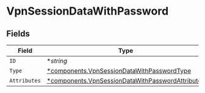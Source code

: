 # VpnSessionDataWithPassword


## Fields

| Field                                                                                                               | Type                                                                                                                | Required                                                                                                            | Description                                                                                                         |
| ------------------------------------------------------------------------------------------------------------------- | ------------------------------------------------------------------------------------------------------------------- | ------------------------------------------------------------------------------------------------------------------- | ------------------------------------------------------------------------------------------------------------------- |
| `ID`                                                                                                                | **string*                                                                                                           | :heavy_minus_sign:                                                                                                  | N/A                                                                                                                 |
| `Type`                                                                                                              | [*components.VpnSessionDataWithPasswordType](../../models/components/vpnsessiondatawithpasswordtype.md)             | :heavy_minus_sign:                                                                                                  | N/A                                                                                                                 |
| `Attributes`                                                                                                        | [*components.VpnSessionDataWithPasswordAttributes](../../models/components/vpnsessiondatawithpasswordattributes.md) | :heavy_minus_sign:                                                                                                  | N/A                                                                                                                 |